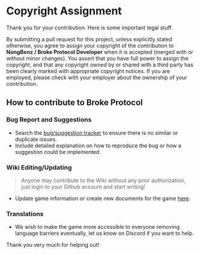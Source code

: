 # Copyright Assignment

Thank you for your contribution. Here is some important legal stuff.

By submitting a pull request for this project, unless explicitly stated otherwise, you agree to assign your copyright of the contribution to **NongBenz / Broke Protocol Developer** when it is accepted (merged with or without minor changes). You assert that you have full power to assign the copyright, and that any copyright owned by or shared with a third party has been clearly marked with appropriate copyright notices. If you are employed, please check with your employer about the ownership of your contribution.

## How to contribute to Broke Protocol

### **Bug Report and Suggestions**
* Search the [bug/suggestion tracker](https://github.com/broke-protocol/broke-protocol/issues) to ensure there is no similar or duplicate issues.
* Include detailed explanation on how to reproduce the bug or how a suggestion could be implemented.

### **Wiki Editing/Updating**
> Anyone may contribute to the Wiki without any prior authorization, just login to your Github account and start writing!
* Update game information or create new documents for the game [here](https://github.com/broke-protocol/broke-protocol/wiki).

### **Translations**
* We wish to make the game more accessible to everyone removing language barriers eventually, let us know on Discord if you want to help.

Thank you very much for helping out!
